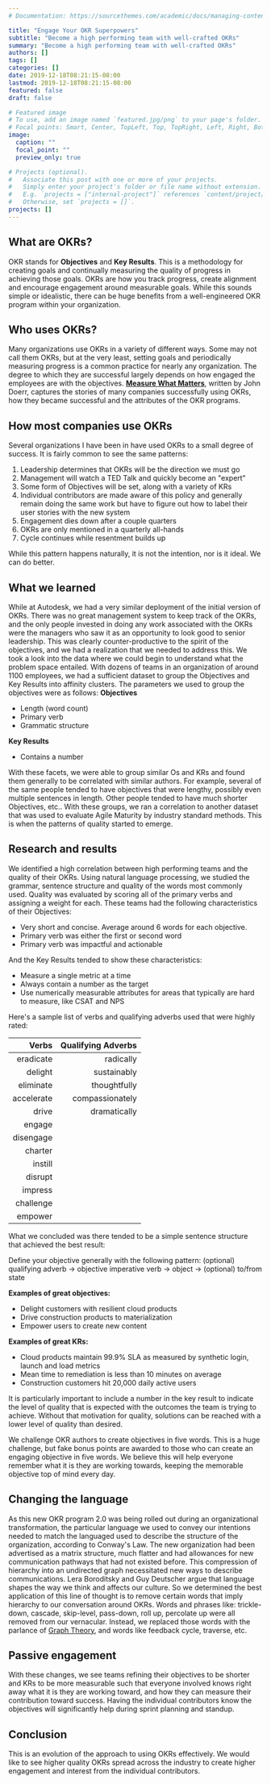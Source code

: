 ```yaml
---
# Documentation: https://sourcethemes.com/academic/docs/managing-content/

title: "Engage Your OKR Superpowers"
subtitle: "Become a high performing team with well-crafted OKRs"
summary: "Become a high performing team with well-crafted OKRs"
authors: []
tags: []
categories: []
date: 2019-12-18T08:21:15-08:00
lastmod: 2019-12-18T08:21:15-08:00
featured: false
draft: false

# Featured image
# To use, add an image named `featured.jpg/png` to your page's folder.
# Focal points: Smart, Center, TopLeft, Top, TopRight, Left, Right, BottomLeft, Bottom, BottomRight.
image:
  caption: ""
  focal_point: ""
  preview_only: true

# Projects (optional).
#   Associate this post with one or more of your projects.
#   Simply enter your project's folder or file name without extension.
#   E.g. `projects = ["internal-project"]` references `content/project/deep-learning/index.md`.
#   Otherwise, set `projects = []`.
projects: []
---
```


## What are OKRs?
OKR stands for **Objectives** and **Key Results**. This is a methodology for creating goals and continually measuring the quality of progress in achieving those goals. OKRs are how you track progress, create alignment and encourage engagement around measurable goals. While this sounds simple or idealistic, there can be huge benefits from a well-engineered OKR program within your organization.

## Who uses OKRs?
Many organizations use OKRs in a variety of different ways. Some may not call them OKRs, but at the very least, setting goals and periodically measuring progress is a common practice for nearly any organization. The degree to which they are successful largely depends on how engaged the employees are with the objectives. **[Measure What Matters](https://www.goodreads.com/book/show/39286958-measure-what-matters)**, written by John Doerr, captures the stories of many companies successfully using OKRs, how they became successful and the attributes of the OKR programs.

## How most companies use OKRs
Several organizations I have been in have used OKRs to a small degree of success. It is fairly common to see the same patterns:
1. Leadership determines that OKRs will be the direction we must go
2. Management will watch a TED Talk and quickly become an "expert"
3. Some form of Objectives will be set, along with a variety of KRs
4. Individual contributors are made aware of this policy and generally remain doing the same work but have to figure out how to label their user stories with the new system
5. Engagement dies down after a couple quarters
6. OKRs are only mentioned in a quarterly all-hands
7. Cycle continues while resentment builds up

While this pattern happens naturally, it is not the intention, nor is it ideal. We can do better.

## What we learned
While at Autodesk, we had a very similar deployment of the initial version of OKRs. There was no great management system to keep track of the OKRs, and the only people invested in doing any work associated with the OKRs were the managers who saw it as an opportunity to look good to senior leadership. This was clearly counter-productive to the spirit of the objectives, and we had a realization that we needed to address this. We took a look into the data where we could begin to understand what the problem space entailed. With dozens of teams in an organization of around 1100 employees, we had a sufficient dataset to group the Objectives and Key Results into affinity clusters. The parameters we used to group the objectives were as follows:
**Objectives**
- Length (word count)
- Primary verb
- Grammatic structure

**Key Results**
- Contains a number

With these facets, we were able to group similar Os and KRs and found them generally to be correlated with similar authors. For example, several of the same people tended to have objectives that were lengthy, possibly even multiple sentences in length. Other people tended to have much shorter Objectives, etc.. With these groups, we ran a correlation to another dataset that was used to evaluate Agile Maturity by industry standard methods. This is when the patterns of quality started to emerge.

## Research and results
We identified a high correlation between high performing teams and the quality of their OKRs. Using natural language processing, we studied the grammar, sentence structure and quality of the words most commonly used. Quality was evaluated by scoring all of the primary verbs and assigning a weight for each. These teams had the following characteristics of their Objectives:
- Very short and concise. Average around 6 words for each objective.
- Primary verb was either the first or second word
- Primary verb was impactful and actionable

And the Key Results tended to show these characteristics:
- Measure a single metric at a time
- Always contain a number as the target
- Use numerically measurable attributes for areas that typically are hard to measure, like CSAT and NPS

Here's a sample list of verbs and qualifying adverbs used that were highly rated:

| Verbs | Qualifying Adverbs |
| -----:| ------------------:|
| eradicate | radically |
| delight | sustainably |
| eliminate | thoughtfully |
| accelerate | compassionately |
| drive | dramatically |
| engage |
| disengage |
| charter |
| instill |
| disrupt |
| impress |
| challenge |
| empower |

What we concluded was there tended to be a simple sentence structure that achieved the best result:

Define your objective generally with the following pattern: (optional) qualifying adverb -> objective imperative verb -> object -> (optional) to/from state

**Examples of great objectives:**

* Delight customers with resilient cloud products
* Drive construction products to materialization
* Empower users to create new content

**Examples of great KRs:**

* Cloud products maintain 99.9% SLA as measured by synthetic login, launch and load metrics
* Mean time to remediation is less than 10 minutes on average
* Construction customers hit 20,000 daily active users

It is particularly important to include a number in the key result to indicate the level of quality that is expected with the outcomes the team is trying to achieve. Without that motivation for quality, solutions can be reached with a lower level of quality than desired.

We challenge OKR authors to create objectives in five words. This is a huge challenge, but fake bonus points are awarded to those who can create an engaging objective in five words. We believe this will help everyone remember what it is they are working towards, keeping the memorable objective top of mind every day.

## Changing the language
As this new OKR program 2.0 was being rolled out during an organizational transformation, the particular language we used to convey our intentions needed to match the languaged used to describe the structure of the organization, according to Conway's Law. The new organization had been advertised as a matrix structure, much flatter and had allowances for new communication pathways that had not existed before. This compression of hierarchy into an undirected graph necessitated new ways to describe communications. Lera Boroditsky and Guy Deutscher argue that language shapes the way we think and affects our culture. So we determined the best application of this line of thought is to remove certain words that imply hierarchy to our conversation around OKRs. Words and phrases like: trickle-down, cascade, skip-level, pass-down, roll up, percolate up were all removed from our vernacular. Instead, we replaced those words with the parlance of [Graph Theory](https://en.wikipedia.org/wiki/Graph_theory), and words like feedback cycle, traverse, etc.

## Passive engagement
With these changes, we see teams refining their objectives to be shorter and KRs to be more measurable such that everyone involved knows right away what it is they are working toward, and how they can measure their contribution toward success. Having the individual contributors know the objectives will significantly help during sprint planning and standup.

## Conclusion
This is an evolution of the approach to using OKRs effectively. We would like to see higher quality OKRs spread across the industry to create higher engagement and interest from the individual contributors.
